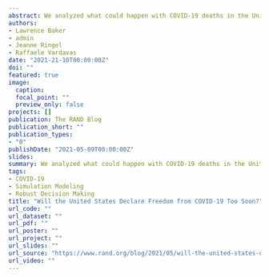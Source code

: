 ```yaml
---
abstract: We analyzed what could happen with COVID-19 deaths in the United States if restrictions all go away on July 4. Fully reopening the economy before Biden's vaccination target was met doubled the average number of COVID-19 deaths between Independence Day and the end of the year.
authors:
- Lawrence Baker
- admin
- Jeanne Ringel
- Raffaele Vardavas
date: "2021-21-10T00:00:00Z"
doi: ""
featured: true
image:
  caption:
  focal_point: ""
  preview_only: false
projects: []
publication: The RAND Blog
publication_short: ""
publication_types:
- "0"
publishDate: "2021-05-09T00:00:00Z"
slides:
summary: We analyzed what could happen with COVID-19 deaths in the United States if restrictions all go away on July 4. Fully reopening the economy before Biden's vaccination target was met doubled the average number of COVID-19 deaths between Independence Day and the end of the year.
tags:
- COVID-19
- Simulation Modeling
- Robust Decision Making
title: "Will the United States Declare Freedom from COVID-19 Too Soon?"
url_code: ""
url_dataset: ""
url_pdf: ""
url_poster: ""
url_project: ""
url_slides: ""
url_source: "https://www.rand.org/blog/2021/05/will-the-united-states-declare-freedom-from-covid-19.html"
url_video: ""
---
```




